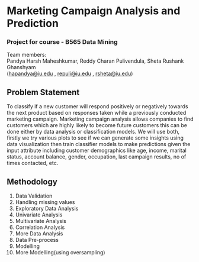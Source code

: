 # Marketing Campaign Analysis and Prediction
### Project for course - B565 Data Mining
Team members: 
<br>
Pandya Harsh Maheshkumar, Reddy Charan Pulivendula, Sheta Rushank Ghanshyam
<br>
(hapandya@iu.edu , repuli@iu.edu , rsheta@iu.edu)

## Problem Statement
To classify if a new customer will respond positively or negatively towards the next product based on responses taken while a previously conducted marketing campaign. Marketing campaign analysis allows companies to find customers which are highly likely to become future customers this can be done either by data analysis or classification models. We will use both, firstly we try various plots to see if we can generate some insights using data visualization then train classifier models to make predictions given the input attribute including customer demographics like age, income, marital status, account balance, gender, occupation, last campaign results, no of times contacted, etc.

## Methodology
<ol>
<li>Data Validation
<li>Handling missing values
<li>Exploratory Data Analysis
<li>Univariate Analysis
<li>Multivariate Analysis
<li>Correlation Analysis
<li>More Data Analysis
<li>Data Pre-process 
<li>Modelling
<li>More Modelling(using oversampling)
</ol>
